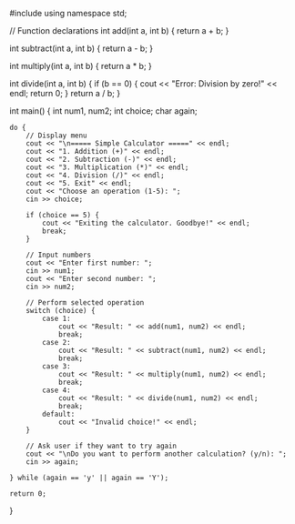 #include <iostream>
using namespace std;

// Function declarations
int add(int a, int b) {
    return a + b;
}

int subtract(int a, int b) {
    return a - b;
}

int multiply(int a, int b) {
    return a * b;
}

int divide(int a, int b) {
    if (b == 0) {
        cout << "Error: Division by zero!" << endl;
        return 0;
    }
    return a / b;
}

int main() {
    int num1, num2;
    int choice;
    char again;

    do {
        // Display menu
        cout << "\n===== Simple Calculator =====" << endl;
        cout << "1. Addition (+)" << endl;
        cout << "2. Subtraction (-)" << endl;
        cout << "3. Multiplication (*)" << endl;
        cout << "4. Division (/)" << endl;
        cout << "5. Exit" << endl;
        cout << "Choose an operation (1-5): ";
        cin >> choice;

        if (choice == 5) {
            cout << "Exiting the calculator. Goodbye!" << endl;
            break;
        }

        // Input numbers
        cout << "Enter first number: ";
        cin >> num1;
        cout << "Enter second number: ";
        cin >> num2;

        // Perform selected operation
        switch (choice) {
            case 1:
                cout << "Result: " << add(num1, num2) << endl;
                break;
            case 2:
                cout << "Result: " << subtract(num1, num2) << endl;
                break;
            case 3:
                cout << "Result: " << multiply(num1, num2) << endl;
                break;
            case 4:
                cout << "Result: " << divide(num1, num2) << endl;
                break;
            default:
                cout << "Invalid choice!" << endl;
        }

        // Ask user if they want to try again
        cout << "\nDo you want to perform another calculation? (y/n): ";
        cin >> again;

    } while (again == 'y' || again == 'Y');

    return 0;
}
